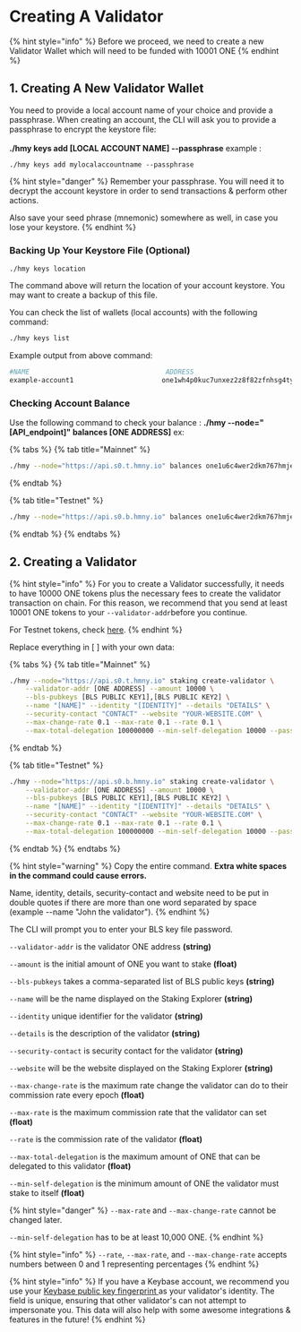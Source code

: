 # Creating A Validator

{% hint style="info" %}
Before we proceed, we need to create a new Validator Wallet which will need to be funded with 10001 ONE
{% endhint %}

## 1. Creating A New Validator Wallet <a href="#new-local-account-creation" id="new-local-account-creation"></a>

You need to provide a local account name of your choice and provide a passphrase. When creating an account, the CLI will ask you to provide a passphrase to encrypt the keystore file:\
\
**./hmy keys add \[LOCAL ACCOUNT NAME] --passphrase** example :&#x20;

```
./hmy keys add mylocalaccountname --passphrase
```

{% hint style="danger" %}
Remember your passphrase. You will need it to decrypt the account keystore in order to send transactions & perform other actions.

Also save your seed phrase (mnemonic) somewhere as well, in case you lose your keystore.
{% endhint %}

### Backing Up Your Keystore File (Optional)

```
./hmy keys location
```

The command above will return the location of your account keystore. You may want to create a backup of this file.‌

You can check the list of wallets (local accounts) with the following command:

```bash
./hmy keys list
```

Example output from above command:

```bash
#NAME                                  ADDRESS
example-account1                      one1wh4p0kuc7unxez2z8f82zfnhsg4ty6dupqyjt2
```

### Checking Account Balance

Use the following command to check your balance : **./hmy --node="\[API\_endpoint]" balances \[ONE ADDRESS]** ex:

{% tabs %}
{% tab title="Mainnet" %}
```bash
./hmy --node="https://api.s0.t.hmny.io" balances one1u6c4wer2dkm767hmjeehnwu6tqqur62gx9vqsd
```
{% endtab %}

{% tab title="Testnet" %}
```bash
./hmy --node="https://api.s0.b.hmny.io" balances one1u6c4wer2dkm767hmjeehnwu6tqqur62gx9vqsd
```
{% endtab %}
{% endtabs %}

## 2. Creating a Validator <a href="#creating-a-validator" id="creating-a-validator"></a>

{% hint style="info" %}
For you to create a Validator successfully, it needs to have 10000 ONE tokens plus the necessary fees to create the validator transaction on chain. For this reason, we recommend that you send at least 10001 ONE tokens to your `--validator-addr`before you continue.

For Testnet tokens, check [here](../../developers/network-and-faucets.md#faucets).
{% endhint %}

Replace everything in \[ ] with your own data:

{% tabs %}
{% tab title="Mainnet" %}
```bash
./hmy --node="https://api.s0.t.hmny.io" staking create-validator \
    --validator-addr [ONE ADDRESS] --amount 10000 \
    --bls-pubkeys [BLS PUBLIC KEY1],[BLS PUBLIC KEY2] \
    --name "[NAME]" --identity "[IDENTITY]" --details "DETAILS" \
    --security-contact "CONTACT" --website "YOUR-WEBSITE.COM" \
    --max-change-rate 0.1 --max-rate 0.1 --rate 0.1 \
    --max-total-delegation 100000000 --min-self-delegation 10000 --passphrase
```
{% endtab %}

{% tab title="Testnet" %}
```bash
./hmy --node="https://api.s0.b.hmny.io" staking create-validator \
    --validator-addr [ONE ADDRESS] --amount 10000 \
    --bls-pubkeys [BLS PUBLIC KEY1],[BLS PUBLIC KEY2] \
    --name "[NAME]" --identity "[IDENTITY]" --details "DETAILS" \
    --security-contact "CONTACT" --website "YOUR-WEBSITE.COM" \
    --max-change-rate 0.1 --max-rate 0.1 --rate 0.1 \
    --max-total-delegation 100000000 --min-self-delegation 10000 --passphrase
```
{% endtab %}
{% endtabs %}

{% hint style="warning" %}
Copy the entire command. **Extra white spaces in the command could cause errors.**

Name, identity, details, security-contact and website need to be put in double quotes if there are more than one word separated by space (example --name "John the validator").
{% endhint %}

The CLI will prompt you to enter your BLS key file password.

`--validator-addr` is the validator ONE address **(string)**

`--amount` is the initial amount of ONE you want to stake **(float)**

`--bls-pubkeys` takes a comma-separated list of BLS public keys **(string)**

`--name` will be the name displayed on the Staking Explorer **(string)**

`--identity` unique identifier for the validator **(string)**

`--details` is the description of the validator **(string)**

`--security-contact` is security contact for the validator **(string)**

`--website` will be the website displayed on the Staking Explorer **(string)**

`--max-change-rate` is the maximum rate change the validator can do to their commission rate every epoch **(float)**

`--max-rate` is the maximum commission rate that the validator can set **(float)**

`--rate` is the commission rate of the validator **(float)**

`--max-total-delegation` is the maximum amount of ONE that can be delegated to this validator **(float)**

`--min-self-delegation` is the minimum amount of ONE the validator must stake to itself **(float)**

{% hint style="danger" %}
`--max-rate` and `--max-change-rate` cannot be changed later.

`--min-self-delegation` has to be at least 10,000 ONE.
{% endhint %}

{% hint style="info" %}
`--rate`, `--max-rate`, and `--max-change-rate` accepts numbers between 0 and 1 representing percentages
{% endhint %}

{% hint style="info" %}
If you have a Keybase account, we recommend you use your [Keybase public key fingerprint ](managing-a-validator/adding-a-validator-logo.md#using-keybase-recommended)as your validator's identity. The field is unique, ensuring that other validator's can not attempt to impersonate you. This data will also help with some awesome integrations & features in the future!
{% endhint %}
